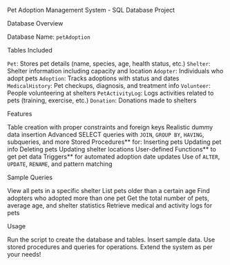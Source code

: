 Pet Adoption Management System - SQL Database Project


 Database Overview

Database Name: `petAdoption`

 Tables Included

`Pet`: Stores pet details (name, species, age, health status, etc.)
`Shelter`: Shelter information including capacity and location
`Adopter`: Individuals who adopt pets
`Adoption`: Tracks adoptions with status and dates
`MedicalHistory`: Pet checkups, diagnosis, and treatment info
`Volunteer`: People volunteering at shelters
`PetActivityLog`: Logs activities related to pets (training, exercise, etc.)
`Donation`: Donations made to shelters

 Features

Table creation with proper constraints and foreign keys
Realistic dummy data insertion
Advanced SELECT queries with `JOIN`, `GROUP BY`, `HAVING`, subqueries, and more
Stored Procedures** for:
Inserting pets
Updating pet info
Deleting pets
Updating shelter locations
User-defined Functions** to get pet data
Triggers** for automated adoption date updates
Use of `ALTER`, `UPDATE`, `RENAME`, and pattern matching

Sample Queries

View all pets in a specific shelter
List pets older than a certain age
Find adopters who adopted more than one pet
Get the total number of pets, average age, and shelter statistics
Retrieve medical and activity logs for pets

Usage

Run the script to create the database and tables.
Insert sample data.
Use stored procedures and queries for operations.
Extend the system as per your needs!



